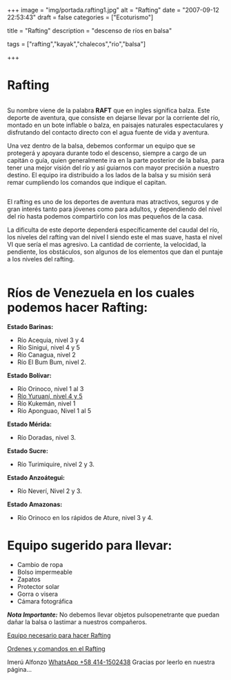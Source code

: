+++
image = "img/portada.rafting1.jpg" 
alt = "Rafting" 
date = "2007-09-12 22:53:43"
draft = false 
categories = ["Ecoturismo"] 

title = "Rafting" 
description = "descenso de ríos en balsa" 

tags = ["rafting","kayak","chalecos","rio","balsa"] 

+++



# Rafting

![]()

Su nombre viene de la palabra **RAFT** que en ingles significa balza. Este deporte de aventura, que consiste en dejarse llevar por la corriente del río, montado en un bote inflable o balza, en paisajes naturales espectaculares y disfrutando del contacto directo con el agua fuente de vida y aventura.

Una vez dentro de la balsa, debemos conformar un equipo que se protegerá y apoyara durante todo el descenso, siempre a cargo de un capitán o guía, quien generalmente ira en la parte posterior de la balsa, para tener una mejor visión del río y así guiarnos con mayor precisión a nuestro destino. El equipo ira distribuido a los lados de la balsa y su misión será remar cumpliendo los comandos que indique el capitan.

![]()

El rafting es uno de los deportes de aventura mas atractivos, seguros y de gran interés tanto para jóvenes como para adultos, y dependiendo del nivel del río hasta podemos compartirlo con los mas pequeños de la casa.

La dificulta de este deporte dependerá específicamente del caudal del río, los niveles del rafting van del nivel I siendo este el mas suave, hasta el nivel VI que sería el mas agresivo. La cantidad de corriente, la velocidad, la pendiente, los obstáculos, son algunos de los elementos que dan el puntaje a los niveles del rafting.

![]()

# Ríos de Venezuela en los cuales podemos hacer Rafting:

**Estado Barinas:**

- Río Acequia, nivel 3 y 4 
- Río Sinigui, nivel 4 y 5 
- Río Canagua, nivel 2 
- Río El Bum Bum, nivel 2.

**Estado Bolívar:**

- Río Orinoco, nivel 1 al 3 
- [Río Yuruaní, nivel 4 y 5](/post/excursion-a-la-gran-sabana/) 
- Río Kukemán, nivel 1 
- Río Aponguao, Nivel 1 al 5 

**Estado Mérida:**

- Río Doradas, nivel 3.

**Estado Sucre:**

- Río Turimiquire, nivel 2 y 3.

**Estado Anzoátegui:**

- Río Neverí, Nivel 2 y 3.

**Estado Amazonas:**

- Río Orinoco en los rápidos de Ature, nivel 3 y 4.

# Equipo sugerido para llevar:

- Cambio de ropa
- Bolso impermeable
- Zapatos
- Protector solar
- Gorra o visera
- Cámara fotográfica

***Nota Importante:*** No debemos llevar objetos pulsopenetrante que puedan dañar la balsa o lastimar a nuestros compañeros.

[Equipo necesario para hacer Rafting](/post/equipamento-para-hacer-rafting/) 

[Ordenes y comandos en el Rafting](/post/comandos-basicos-del-rafting/) 

Imerú Alfonzo [WhatsApp +58 414-1502438](https://wa.me/584141502438)
Gracias por leerlo en nuestra página...

